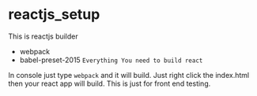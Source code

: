 # reactjs_setup
This is reactjs builder
* webpack
* babel-preset-2015
`Everything You need to build react`

In console just type `webpack` and it will build. Just right click the index.html then your react app will build. This is just for front end testing.

